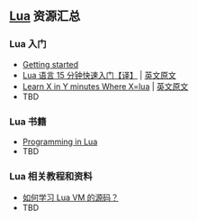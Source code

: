 ## [Lua](http://www.lua.org/) 资源汇总

### Lua 入门
- [Getting started](http://www.lua.org/start.html)
- [Lua 语言 15 分钟快速入门【译】](http://defsniky.com/posts/2014-06-05-learn-lua-in-15-minutes.html) | [英文原文](http://tylerneylon.com/a/learn-lua/)
- [Learn X in Y minutes Where X=lua](http://learnxinyminutes.com/docs/zh-cn/lua-cn/) | [英文原文](http://learnxinyminutes.com/docs/lua/)
- TBD

### Lua 书籍
- [Programming in Lua](http://www.lua.org/pil/contents.html)
- TBD

### Lua 相关教程和资料
- [如何学习 Lua VM 的源码？](http://www.zhihu.com/question/20617406)
- TBD